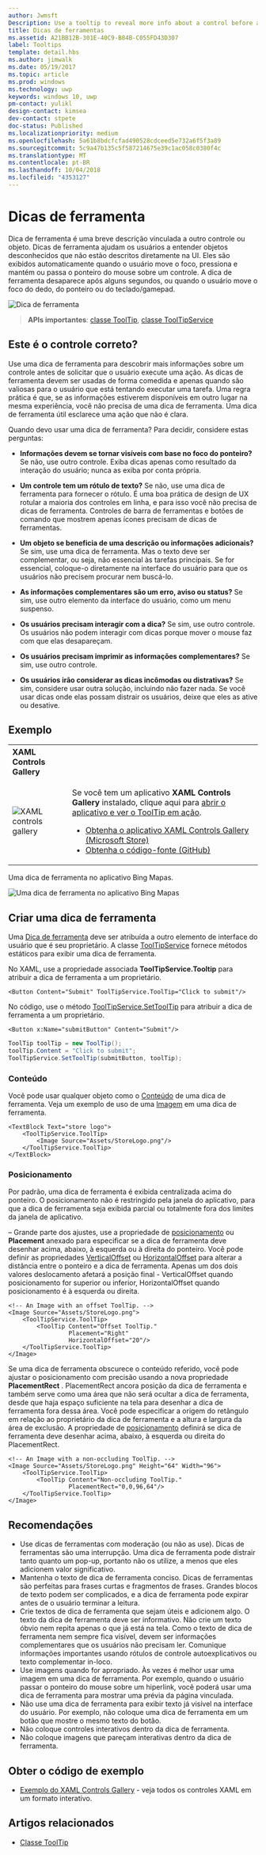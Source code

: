 ```yaml
---
author: Jwmsft
Description: Use a tooltip to reveal more info about a control before asking the user to perform an action.
title: Dicas de ferramentas
ms.assetid: A21BB12B-301E-40C9-B84B-C055FD43D307
label: Tooltips
template: detail.hbs
ms.author: jimwalk
ms.date: 05/19/2017
ms.topic: article
ms.prod: windows
ms.technology: uwp
keywords: windows 10, uwp
pm-contact: yulikl
design-contact: kimsea
dev-contact: stpete
doc-status: Published
ms.localizationpriority: medium
ms.openlocfilehash: 5a61b8bdcfcfad490528cdceed5e732a6f5f3a89
ms.sourcegitcommit: 5c9a47b135c5f587214675e39c1ac058c0380f4c
ms.translationtype: MT
ms.contentlocale: pt-BR
ms.lasthandoff: 10/04/2018
ms.locfileid: "4353127"
---
```

# <a name="tooltips"></a>Dicas de ferramenta

Dica de ferramenta é uma breve descrição vinculada a outro controle ou objeto. Dicas de ferramenta ajudam os usuários a entender objetos desconhecidos que não estão descritos diretamente na UI. Eles são exibidos automaticamente quando o usuário move o foco, pressiona e mantém ou passa o ponteiro do mouse sobre um controle. A dica de ferramenta desaparece após alguns segundos, ou quando o usuário move o foco do dedo, do ponteiro ou do teclado/gamepad.

![Dica de ferramenta](images/controls/tool-tip.png)

> **APIs importantes**: [classe ToolTip](/uwp/api/Windows.UI.Xaml.Controls.ToolTip), [classe ToolTipService](https://msdn.microsoft.com/library/windows/apps/windows.ui.xaml.controls.tooltipservice)

## <a name="is-this-the-right-control"></a>Este é o controle correto?

Use uma dica de ferramenta para descobrir mais informações sobre um controle antes de solicitar que o usuário execute uma ação. As dicas de ferramenta devem ser usadas de forma comedida e apenas quando são valiosas para o usuário que está tentando executar uma tarefa. Uma regra prática é que, se as informações estiverem disponíveis em outro lugar na mesma experiência, você não precisa de uma dica de ferramenta. Uma dica de ferramenta útil esclarece uma ação que não é clara.

Quando devo usar uma dica de ferramenta? Para decidir, considere estas perguntas:

- **Informações devem se tornar visíveis com base no foco do ponteiro?**
    Se não, use outro controle. Exiba dicas apenas como resultado da interação do usuário; nunca as exiba por conta própria.

- **Um controle tem um rótulo de texto?**
    Se não, use uma dica de ferramenta para fornecer o rótulo. É uma boa prática de design de UX rotular a maioria dos controles em linha, e para isso você não precisa de dicas de ferramenta. Controles de barra de ferramentas e botões de comando que mostrem apenas ícones precisam de dicas de ferramentas.

- **Um objeto se beneficia de uma descrição ou informações adicionais?**
    Se sim, use uma dica de ferramenta. Mas o texto deve ser complementar, ou seja, não essencial às tarefas principais. Se for essencial, coloque-o diretamente na interface do usuário para que os usuários não precisem procurar nem buscá-lo.

- **As informações complementares são um erro, aviso ou status?**
    Se sim, use outro elemento da interface do usuário, como um menu suspenso.

- **Os usuários precisam interagir com a dica?**
    Se sim, use outro controle. Os usuários não podem interagir com dicas porque mover o mouse faz com que elas desapareçam.

- **Os usuários precisam imprimir as informações complementares?**
    Se sim, use outro controle.

- **Os usuários irão considerar as dicas incômodas ou distrativas?**
    Se sim, considere usar outra solução, incluindo não fazer nada. Se você usar dicas onde elas possam distrair os usuários, deixe que eles as ative ou desative.

## <a name="example"></a>Exemplo

<table>
<th align="left">XAML Controls Gallery<th>
<tr>
<td><img src="images/xaml-controls-gallery-sm.png" alt="XAML controls gallery"></img></td>
<td>
    <p>Se você tem um aplicativo <strong style="font-weight: semi-bold">XAML Controls Gallery</strong> instalado, clique aqui para <a href="xamlcontrolsgallery:/item/ToolTip">abrir o aplicativo e ver o ToolTip em ação</a>.</p>
    <ul>
    <li><a href="https://www.microsoft.com/store/productId/9MSVH128X2ZT">Obtenha o aplicativo XAML Controls Gallery (Microsoft Store)</a></li>
    <li><a href="https://github.com/Microsoft/Windows-universal-samples/tree/master/Samples/XamlUIBasics">Obtenha o código-fonte (GitHub)</a></li>
    </ul>
</td>
</tr>
</table>

Uma dica de ferramenta no aplicativo Bing Mapas.

![Uma dica de ferramenta no aplicativo Bing Mapas](images/control-examples/tool-tip-maps.png)

## <a name="create-a-tooltip"></a>Criar uma dica de ferramenta

Uma [Dica de ferramenta](/uwp/api/Windows.UI.Xaml.Controls.ToolTip) deve ser atribuída a outro elemento de interface do usuário que é seu proprietário. A classe [ToolTipService](/uwp/api/windows.ui.xaml.controls.tooltipservice) fornece métodos estáticos para exibir uma dica de ferramenta.

No XAML, use a propriedade associada **ToolTipService.Tooltip** para atribuir a dica de ferramenta a um proprietário.

```xaml
<Button Content="Submit" ToolTipService.ToolTip="Click to submit"/>
```

No código, use o método [ToolTipService.SetToolTip](/uwp/api/windows.ui.xaml.controls.tooltipservice.settooltip) para atribuir a dica de ferramenta a um proprietário.

```xaml
<Button x:Name="submitButton" Content="Submit"/>
```

```csharp
ToolTip toolTip = new ToolTip();
toolTip.Content = "Click to submit";
ToolTipService.SetToolTip(submitButton, toolTip);
```

### <a name="content"></a>Conteúdo

Você pode usar qualquer objeto como o [Conteúdo](/uwp/api/windows.ui.xaml.controls.contentcontrol.content) de uma dica de ferramenta. Veja um exemplo de uso de uma [Imagem](/uwp/api/windows.ui.xaml.controls.image) em uma dica de ferramenta.

```xaml
<TextBlock Text="store logo">
    <ToolTipService.ToolTip>
        <Image Source="Assets/StoreLogo.png"/>
    </ToolTipService.ToolTip>
</TextBlock>
```

### <a name="placement"></a>Posicionamento

Por padrão, uma dica de ferramenta é exibida centralizada acima do ponteiro. O posicionamento não é restringido pela janela do aplicativo, para que a dica de ferramenta seja exibida parcial ou totalmente fora dos limites da janela de aplicativo.

– Grande parte dos ajustes, use a propriedade de [posicionamento](/uwp/api/windows.ui.xaml.controls.tooltip.placement) ou **Placement** anexado para especificar se a dica de ferramenta deve desenhar acima, abaixo, à esquerda ou à direita do ponteiro. Você pode definir as propriedades [VerticalOffset](/uwp/api/windows.ui.xaml.controls.tooltip.verticaloffset) ou [HorizontalOffset](/uwp/api/windows.ui.xaml.controls.tooltip.horizontaloffset) para alterar a distância entre o ponteiro e a dica de ferramenta. Apenas um dos dois valores deslocamento afetará a posição final - VerticalOffset quando posicionamento for superior ou inferior, HorizontalOffset quando posicionamento é à esquerda ou direita.

```xaml
<!-- An Image with an offset ToolTip. -->
<Image Source="Assets/StoreLogo.png">
    <ToolTipService.ToolTip>
        <ToolTip Content="Offset ToolTip."
                 Placement="Right"
                 HorizontalOffset="20"/>
    </ToolTipService.ToolTip>
</Image>
```

Se uma dica de ferramenta obscurece o conteúdo referido, você pode ajustar o posicionamento com precisão usando a nova propriedade **PlacementRect** . PlacementRect ancora posição da dica de ferramenta e também serve como uma área que não será ocultar a dica de ferramenta, desde que haja espaço suficiente na tela para desenhar a dica de ferramenta fora dessa área. Você pode especificar a origem do retângulo em relação ao proprietário da dica de ferramenta e a altura e largura da área de exclusão. A propriedade de [posicionamento](/uwp/api/windows.ui.xaml.controls.tooltip.placement) definirá se dica de ferramenta deve desenhar acima, abaixo, à esquerda ou direita do PlacementRect. 

```xaml
<!-- An Image with a non-occluding ToolTip. -->
<Image Source="Assets/StoreLogo.png" Height="64" Width="96">
    <ToolTipService.ToolTip>
        <ToolTip Content="Non-occluding ToolTip."
                 PlacementRect="0,0,96,64"/>
    </ToolTipService.ToolTip>
</Image>
```

## <a name="recommendations"></a>Recomendações

- Use dicas de ferramentas com moderação (ou não as use). Dicas de ferramentas são uma interrupção. Uma dica de ferramenta pode distrair tanto quanto um pop-up, portanto não os utilize, a menos que eles adicionem valor significativo.
- Mantenha o texto de dica de ferramenta conciso. Dicas de ferramentas são perfeitas para frases curtas e fragmentos de frases. Grandes blocos de texto podem ser complicados, e a dica de ferramenta pode expirar antes de o usuário terminar a leitura.
- Crie textos de dica de ferramenta que sejam úteis e adicionem algo. O texto da dica de ferramenta deve ser informativo. Não crie um texto óbvio nem repita apenas o que já está na tela. Como o texto de dica de ferramenta nem sempre fica visível, devem ser informações complementares que os usuários não precisam ler. Comunique informações importantes usando rótulos de controle autoexplicativos ou texto complementar in-loco.
- Use imagens quando for apropriado. Às vezes é melhor usar uma imagem em uma dica de ferramenta. Por exemplo, quando o usuário passar o ponteiro do mouse sobre um hiperlink, você poderá usar uma dica de ferramenta para mostrar uma prévia da página vinculada.
- Não use uma dica de ferramenta para exibir texto já visível na interface do usuário. Por exemplo, não coloque uma dica de ferramenta em um botão que mostre o mesmo texto do botão.
- Não coloque controles interativos dentro da dica de ferramenta.
- Não coloque imagens que pareçam interativas dentro da dica de ferramenta.

## <a name="get-the-sample-code"></a>Obter o código de exemplo

- [Exemplo do XAML Controls Gallery](https://github.com/Microsoft/Windows-universal-samples/tree/master/Samples/XamlUIBasics) - veja todos os controles XAML em um formato interativo.

## <a name="related-articles"></a>Artigos relacionados

- [Classe ToolTip](https://msdn.microsoft.com/library/windows/apps/br227608)
